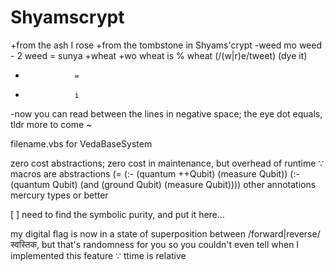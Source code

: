 # Shyamscrypt
+from the ash I rose
+from the tombstone in Shyams'crypt
-weed   mo weed  -  2 weed = sunya
+wheat +wo wheat is % wheat (/(w|r)e/tweet) (dye it)
-                =
-                i
-now you can read between the lines in negative space; the eye dot equals, tldr more to come
~

filename.vbs for VedaBaseSystem

zero cost abstractions; zero cost in maintenance, but overhead of runtime ∵ macros are abstractions
(= (:- (quantum ++Qubit) (measure Qubit)) (:- (quantum Qubit) (and (ground Qubit) (measure Qubit))))
other annotations
mercury types or better

[ ] need to find the symbolic purity, and put it here…

my digital flag is now in a state of superposition between /forward|reverse/ स्वस्तिक, but that's randomness for you so you couldn't even tell when I implemented this feature ∵ ttime is relative
